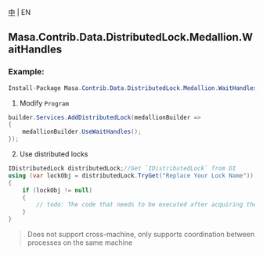 [中](README.zh-CN.md) | EN

## Masa.Contrib.Data.DistributedLock.Medallion.WaitHandles

### Example:

```c#
Install-Package Masa.Contrib.Data.DistributedLock.Medallion.WaitHandles
```

1. Modify `Program`

``` C#
builder.Services.AddDistributedLock(medallionBuilder =>
{
    medallionBuilder.UseWaitHandles();
});
```

2. Use distributed locks

``` C#
IDistributedLock distributedLock;//Get `IDistributedLock` from DI
using (var lockObj = distributedLock.TryGet("Replace Your Lock Name"))
{
    if (lockObj != null)
    {
        // todo: The code that needs to be executed after acquiring the distributed lock
    }
}
```

> Does not support cross-machine, only supports coordination between processes on the same machine